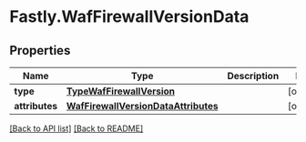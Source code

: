 # Fastly.WafFirewallVersionData

## Properties

Name | Type | Description | Notes
------------ | ------------- | ------------- | -------------
**type** | [**TypeWafFirewallVersion**](TypeWafFirewallVersion.md) |  | [optional] 
**attributes** | [**WafFirewallVersionDataAttributes**](WafFirewallVersionDataAttributes.md) |  | [optional] 


[[Back to API list]](../../README.md#endpoints) [[Back to README]](../../README.md)
